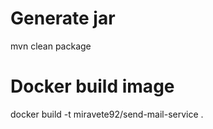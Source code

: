 # Generate jar
mvn clean package

# Docker build image
docker build -t miravete92/send-mail-service .
